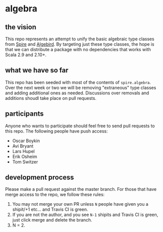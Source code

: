 # algebra

## the vision

This repo represents an attempt to unify the basic algebraic type
classes from [Spire](http://github.com/non/spire) and
[Algebird](http://github.com/twitter/algebird). By targeting just
these type classes, the hope is that we can distribute a package with
no dependencies that works with Scala 2.9 and 2.10+.

## what we have so far

This repo has been seeded with most of the contents of
`spire.algebra`. Over the next week or two we will be removing
"extraneous" type classes and adding additional ones as
needed. Discussions over removals and additions shoudl take place on
pull requests.

## participants

Anyone who wants to participate should feel free to send pull requests
to this repo. The following people have push access:

* Oscar Boykin
* Avi Bryant
* Lars Hupel
* Erik Osheim
* Tom Switzer

## development process
Please make a pull request against the master branch. For those that have merge access to the
repo, we follow these rules:

1. You may not merge your own PR unless `N` people have given you a shipit/+1 etc... and Travis CI is
   green.
2. If you are not the author, and you see `N-1` shipits and Travis CI is green, just click
merge and delete the branch.
3. N = 2.
